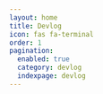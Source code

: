 ```yaml
---
layout: home
title: Devlog
icon: fas fa-terminal
order: 1
pagination:
  enabled: true
  category: devlog
  indexpage: devlog
---
```

